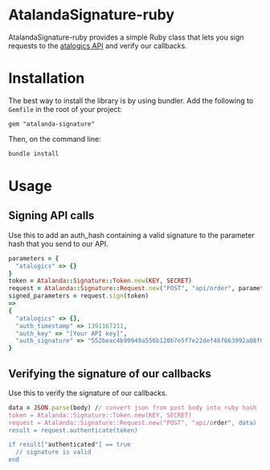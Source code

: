
AtalandaSignature-ruby
==================

AtalandaSignature-ruby provides a simple Ruby class that lets you sign requests to the [atalogics API](http://atalogics.com) and verify our callbacks.

Installation
============

The best way to install the library is by using bundler. Add the following to `Gemfile` in the root of your project:

``` 
gem "atalanda-signature"
```

Then, on the command line:

``` bash
bundle install
```

Usage
=====

Signing API calls
-----------------
Use this to add an auth_hash containing a valid signature to the parameter hash that you send to our API.
``` ruby
parameters = {
  "atalogics" => {}
}
token = Atalanda::Signature::Token.new(KEY, SECRET)
request = Atalanda::Signature::Request.new("POST", "api/order", parameters)
signed_parameters = request.sign(token)
=>
{
  "atalogics" => {},
  "auth_timestamp" => 1391167211,
  "auth_key" => "[Your API key]",
  "auth_signature" => "552beac4b99949a556b120b7e5f7e22def46f663992a08f0f132ad4afee68b9f"
}
```

Verifying the signature of our callbacks
--------------
Use this to verify the signature of our callbacks.
``` ruby
data = JSON.parse(body) // convert json from post body into ruby hash
token = Atalanda::Signature::Token.new(KEY, SECRET)
request = Atalanda::Signature::Request.new("POST", "api/order", data)
result = request.authenticate(token)

if result["authenticated"] == true
  // signature is valid
end
```


